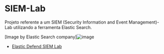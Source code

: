 # SIEM-Lab
Projeto referente a um SIEM (Security Information and Event Management)-Lab utilizando a ferramenta Elastic Search.

[Image by Elastic Search company]![image](https://github.com/user-attachments/assets/fb803caf-9b12-4597-a0fc-6001bac35e68)

- [Elastic Defend SIEM Lab](https://github.com/papodesegurancaa/SIEM-Lab/blob/main/Elastic-SIEM-Lab.md)
